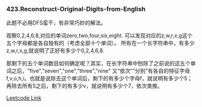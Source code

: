 ### 423.Reconstruct-Original-Digits-from-English

此题不必用DFS蛮干，有非常巧妙的解法。

观察0,2,4,6,8,对应的单词zero,two,four,six,eight. 可以发现对应的z,w,r,x,g这个五个字母都是各自独有的（考虑全部十个单词）。 所有在一个长字符串中，有多少z,w,r,x,g,就说明了正好有多少个0,2,4,6,8. 

那剩下的五个单词数目如何确定呢？其实，在长字符串中刨除了之前说的这五个单词之后，"five","seven","one","three","nine" 又“依次”“分别”有各自的特征字母f,v,o,h,i。也就是说除去这个单词后，剩下的有多少个字母f，就说明有多少个5；再除去所有5之后，剩下的有多少v，就说明有多少个7，依次类推。


[Leetcode Link](https://leetcode.com/problems/reconstruct-original-digits-from-english)